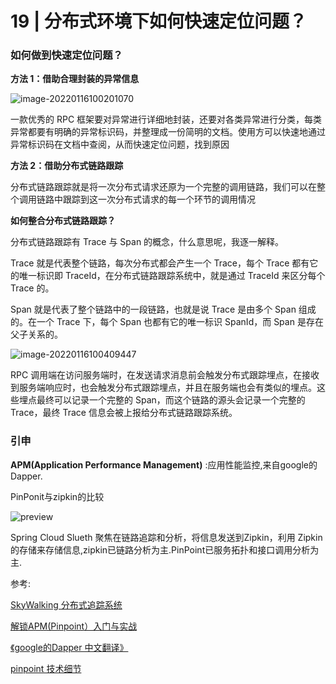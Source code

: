 
# 19 | 分布式环境下如何快速定位问题？

### 如何做到快速定位问题？

**方法 1：借助合理封装的异常信息**

![image-20220116100201070](C:\Users\Administrator\AppData\Roaming\Typora\typora-user-images\image-20220116100201070.png)

一款优秀的 RPC 框架要对异常进行详细地封装，还要对各类异常进行分类，每类异常都要有明确的异常标识码，并整理成一份简明的文档。使用方可以快速地通过异常标识码在文档中查阅，从而快速定位问题，找到原因

**方法 2：借助分布式链路跟踪**

分布式链路跟踪就是将一次分布式请求还原为一个完整的调用链路，我们可以在整个调用链路中跟踪到这一次分布式请求的每一个环节的调用情况

**如何整合分布式链路跟踪？**

分布式链路跟踪有 Trace 与 Span 的概念，什么意思呢，我逐一解释。

Trace 就是代表整个链路，每次分布式都会产生一个 Trace，每个 Trace 都有它的唯一标识即 TraceId，在分布式链路跟踪系统中，就是通过 TraceId 来区分每个 Trace 的。

Span 就是代表了整个链路中的一段链路，也就是说 Trace 是由多个 Span 组成的。在一个 Trace 下，每个 Span 也都有它的唯一标识 SpanId，而 Span 是存在父子关系的。

![image-20220116100409447](C:\Users\Administrator\AppData\Roaming\Typora\typora-user-images\image-20220116100409447.png)

RPC 调用端在访问服务端时，在发送请求消息前会触发分布式跟踪埋点，在接收到服务端响应时，也会触发分布式跟踪埋点，并且在服务端也会有类似的埋点。这些埋点最终可以记录一个完整的 Span，而这个链路的源头会记录一个完整的 Trace，最终 Trace 信息会被上报给分布式链路跟踪系统。

### 引申

**APM(Application Performance Management)** :应用性能监控,来自google的Dapper.

PinPonit与zipkin的比较

![preview](https://pic1.zhimg.com/v2-b7c81287ef5b8bd272aaac89b9e426f0_r.jpg)



Spring Cloud Slueth 聚焦在链路追踪和分析，将信息发送到Zipkin，利用 Zipkin的存储来存储信息,zipkin已链路分析为主.PinPoint已服务拓扑和接口调用分析为主.




参考:

[SkyWalking 分布式追踪系统](https://www.jianshu.com/p/2fd56627a3cf)

[解锁APM(Pinpoint）入门与实战](https://zhuanlan.zhihu.com/p/43599131)

[《google的Dapper 中文翻译》](http://bigbully.github.io/Dapper-translation/)

[pinpoint 技术细节](http://pinpoint-apm.github.io/pinpoint/1.7.3/techdetail.html#conclusions)